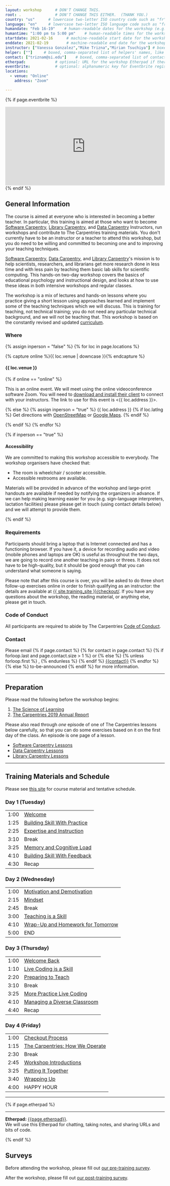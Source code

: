 ```yaml
---
layout: workshop      # DON'T CHANGE THIS.
root: .               # DON'T CHANGE THIS EITHER.  (THANK YOU.)
country: "us"      # lowercase two-letter ISO country code such as "fr" (see https://en.wikipedia.org/wiki/ISO_3166-1)
language: "en"     # lowercase two-letter ISO language code such as "fr" (see https://en.wikipedia.org/wiki/ISO_639-1)
humandate: "Feb 16-19"    # human-readable dates for the workshop (e.g., "Feb 17-18, 2020")
humantime: "1:00 pm to 5:00 pm"    # human-readable times for the workshop (e.g., "9:00 am - 4:30 pm")
startdate: 2021-02-16      # machine-readable start date for the workshop in YYYY-MM-DD format like 2015-01-01
enddate: 2021-02-19        # machine-readable end date for the workshop in YYYY-MM-DD format like 2015-01-02
instructor: ["Vanessa Gonzalez","Mike Trizna","Mirian Tsuchiya"] # boxed, comma-separated list of instructors' names as strings, like ["Kay McNulty", "Betty Jennings", "Betty Snyder"]
helper: [""]     # boxed, comma-separated list of helpers' names, like ["Marlyn Wescoff", "Fran Bilas", "Ruth Lichterman"]
contact: ["triznam@si.edu"]    # boxed, comma-separated list of contact email addresses for the host, lead instructor, or whoever else is handling questions, like ["marlyn.wescoff@example.org", "fran.bilas@example.org", "ruth.lichterman@example.org"]
etherpad:             # optional: URL for the workshop Etherpad if there is one
eventbrite:           # optional: alphanumeric key for Eventbrite registration, e.g., "1234567890AB" (if Eventbrite is being used)
locations:
  - venue: "Online"
    address: "Zoom"

---
```


<!-- See instructions in the comments below for how to edit specific sections of this workshop template. -->

<!--
  HEADER

  Edit the values in the block above to be appropriate for your workshop.
  If the value is not 'true', 'false', 'null', or a number, please use
  double quotation marks around the value, unless specified otherwise.
  And run 'tools/check' *before* committing to make sure that changes are good.
-->

<!--
  EVENTBRITE

  This block includes the Eventbrite registration widget if
  'eventbrite' has been set in the header.  You can delete it if you
  are not using Eventbrite, or leave it in, since it will not be
  displayed if the 'eventbrite' field in the header is not set.
-->
{% if page.eventbrite %}
<iframe
  src="https://www.eventbrite.com/tickets-external?eid={{page.eventbrite}}&ref=etckt"
  frameborder="0"
  width="100%"
  height="248px"
  scrolling="auto">
</iframe>
{% endif %}

<h2 id="general">General Information</h2>

<!--
  INTRODUCTION

  Edit the general explanatory paragraph below if you want to change
  the pitch.
-->

<p>
  The course is aimed at everyone who is
  interested in becoming a better teacher. In particular, this training
  is aimed at those who want to become <a href="{{ site.swc_site }}">Software Carpentry</a>,
  <a href="{{ site.lc_site }}">Library Carpentry</a>, and <a href="{{ site.dc_site }}">Data Carpentry</a>
  Instructors, run workshops and contribute to The Carpentries training
  materials. You don't currently have to be an instructor or a
  teacher to attend this workshop, but you do need to be willing and
  committed to becoming one and to improving your teaching techniques.
</p>

<p>
  <a href="{{ site.swc_site }}">Software Carpentry</a>,
  <a href="{{ site.dc_site }}">Data Carpentry</a>, and 
  <a href="{{ site.lc_site }}">Library Carpentry</a>'s mission is to
  help scientists, researchers, and librarians get more research done in less time
  and with less pain by teaching them basic lab skills for scientific
  computing.  This hands-on two-day workshop covers the basics of
  educational psychology and instructional design, and looks at how to
  use these ideas in both intensive workshops and regular classes.
</p>
<p>
  The workshop is a mix of lectures and hands-on lessons where you
  practice giving a short lesson using approaches learned and
  implement some of the teaching techniques which we will discuss.
  This is training for teaching, not technical training; you do not
  need any particular technical background, and we will not be
  teaching that. This workshop is based on the constantly revised and
  updated
 <a href="{{ site.training_site }}">curriculum</a>.
</p>

<!--
  LOCATION

  This block displays the address and links to maps showing directions
  if the latitude and longitude of the workshop have been set.  You
  can use http://itouchmap.com/latlong.html to find the lat/long of an
  address.
  -->
<h3 id="where">Where</h3>

{% assign inperson = "false" %}
{% for loc in page.locations %}

{% capture online %}{{ loc.venue | downcase }}{% endcapture %}

<h4>{{ loc.venue }}</h4>

{% if online == "online" %}

This is an online event. We will meet using the online videoconference software Zoom. You will need to <a href="https://zoom.us/download">download and install their client</a> to connect with your instructors. The link to use for this event is <{{ loc.address }}>.

{% else %}
{% assign inperson = "true" %}
{{ loc.address }} {% if loc.latlng %} Get directions with
    <a href="//www.openstreetmap.org/?mlat={{loc.latlng | replace:',','&mlon='}}&zoom=16">OpenStreetMap</a>
    or
    <a href="//maps.google.com/maps?q={{loc.latlng}}">Google Maps</a>. {% endif %}

{% endif %}
{% endfor %}

{% if inperson == "true" %}

<h4 id="accessibility">Accessibility</h4>

We are committed to making this workshop
accessible to everybody.
The workshop organisers have checked that:

<ul>
  <li>The room is wheelchair / scooter accessible.</li>
  <li>Accessible restrooms are available.</li>
</ul>

Materials will be provided in advance of the workshop and
large-print handouts are available if needed by notifying the
organizers in advance.  If we can help making learning easier for
you (e.g. sign-language interpreters, lactation facilities) please
please get in touch (using contact details below) and we will
attempt to provide them.

{% endif %}

<h3>Requirements</h3>

Participants should bring a laptop that is Internet connected and has a
functioning browser. If you have it, a device for recording audio and video
(mobile phones and laptops are OK) is useful as throughout the two days, we
are going to record one another teaching in pairs or threes. It does not have
to be high-quality, but it should be good enough that you can understand what
someone is saying.

Please note that after this course is over, you will be asked to do
three short follow-up exercises online in order to finish qualifying
as an instructor: the details are available at
<a href="{{ site.training_site }}/checkout/">{{ site.training_site }}/checkout/</a>.
If you have any questions about the workshop, the reading material,
or anything else, please get in touch.


<h3>Code of Conduct</h3>

All participants are required to abide by The Carpentries <a href="{{
site.swc_site }}/conduct/">Code of Conduct</a>.



<h3 id="contact">Contact</h3>
<p>
Please email
{% if page.contact %}
  {% for contact in page.contact %}
    {% if forloop.last and page.contact.size > 1 %}
      or
    {% else %}
      {% unless forloop.first %}
      ,
      {% endunless %}
    {% endif %}
    <a href='mailto:{{contact}}'>{{contact}}</a>
  {% endfor %}
{% else %}
  to-be-announced
{% endif %}
for more information.
</p>

<hr/>

<h2 id="preparation" name="preparation">Preparation</h2>

<p>
  Please read the following before the workshop begins:
</p>
<ol>
  <li><a href="{{ site.training_site }}/papers/science-of-learning-2015.pdf">The Science of Learning</a></li>
  <li><a href="https://carpentries.org/files/reports/TheCarpentries2019AnnualReport.pdf">The Carpentries 2019 Annual Report</a></li>
</ol>
<p>
  Please also read through <em>one</em> episode of one of The Carpentries lessons below   
  carefully, so that you can do some exercises based on it on the
  first day of the class.  An episode is one page of a lesson.
</p>

  <ul>
  <li><a href="{{ site.swc_site }}/lessons">Software Carpentry Lessons</a></li>
  <li><a href="{{ site.dc_site }}/lessons">Data Carpentry Lessons</a></li>
  <li><a href="{{ site.lc_site }}/lessons">Library Carpentry Lessons</a></li>
  </ul>
  

<hr/>

<h2 id="materials" name="materials">Training Materials and Schedule</h2>

<p>
  Please see <a href="{{ site.training_site }}">this site</a> for course material and tentative schedule.
</p>


<div class="row">
  <div class="col-md-6">
    <h3>Day 1 (Tuesday)</h3>
    <table class="table table-striped">
      <tr>
        <td>1:00</td>
        <td><a href="https://carpentries.github.io/instructor-training/01-welcome/index.html" target="_blank">Welcome</a></td>
      </tr>
      <tr>
        <td>1:25</td>
        <td><a href="https://carpentries.github.io/instructor-training/02-practice-learning/index.html" target="_blank">Building Skill With Practice</a></td>
      </tr>
      <tr>
        <td>2:25</td>
        <td><a href="https://carpentries.github.io/instructor-training/03-expertise/index.html" target="_blank">Expertise and Instruction<a/></td>
      </tr>
      <tr>
        <td>3:10</td>
        <td>Break</td>
      </tr>
      <tr>
        <td>3:25</td>
        <td><a href="https://carpentries.github.io/instructor-training/05-memory/index.html" target="_blank">Memory and Cognitive Load<a/></td>
      </tr>
      <tr>
        <td>4:10</td>
        <td><a href="https://carpentries.github.io/instructor-training/06-feedback/index.html" target="_blank">Building Skill With Feedback<a/></td>
      </tr>      
      <tr>
        <td>4:30</td>
        <td>Recap</td>
      </tr>
    </table>
  </div>
  <div class="col-md-6">
    <h3>Day 2 (Wednesday)</h3>
    <table class="table table-striped">
      <tr>
        <td>1:00</td>
        <td><a href="https://carpentries.github.io/instructor-training/08-motivation/index.html" target="_blank">Motivation and Demotivation<a/></td>
      </tr>
      <tr>
        <td>2:15</td>
        <td><a href="https://carpentries.github.io/instructor-training/09-mindset/index.html" target="_blank">Mindset<a/></td>
      </tr>
      <tr>
        <td>2:45</td>
        <td>Break</td>
      </tr>
      <tr>
        <td>3:00</td>
        <td><a href="https://carpentries.github.io/instructor-training/11-practice-teaching/index.html" target="_blank">Teaching is a Skill<a/></td>
      </tr>
      <tr>
        <td>4:10</td>
        <td><a href="https://carpentries.github.io/instructor-training/12-homework/index.html" target="_blank">Wrap-Up and Homework for Tomorrow<a/></td>
      </tr>
      <tr>
        <td>5:00</td>
        <td>END</td>
      </tr>
    </table>
  </div>
</div>
<div class="row">
  <div class="col-md-6">
    <h3>Day 3 (Thursday)</h3>
    <table class="table table-striped">
      <tr>
        <td>1:00</td>
        <td><a href="https://carpentries.github.io/instructor-training/13-second-welcome/index.html" target="_blank">Welcome Back</a></td>
      </tr>
      <tr>
        <td>1:10</td>
        <td><a href="https://carpentries.github.io/instructor-training/14-live/index.html" target="_blank">Live Coding is a Skill</a></td>
      </tr>
      <tr>
        <td>2:20</td>
        <td><a href="https://carpentries.github.io/instructor-training/15-lesson-study/index.html" target="_blank">Preparing to Teach<a/></td>
      </tr>
      <tr>
        <td>3:10</td>
        <td>Break</td>
      </tr>
      <tr>
        <td>3:25</td>
        <td><a href="https://carpentries.github.io/instructor-training/17-performance/index.html" target="_blank">More Practice Live Coding </a></td>
      </tr>
      <tr>
        <td>4:10</td>
        <td><a href="https://carpentries.github.io/instructor-training/18-management/index.html" target="_blank">Managing a Diverse Classroom</a></td>
      </tr>      
      <tr>
        <td>4:40</td>
        <td>Recap</td>
      </tr>
    </table>
  </div>
  <div class="col-md-6">
    <h3>Day 4 (Friday)</h3>
    <table class="table table-striped">
      <tr>
        <td>1:00</td>
        <td><a href="https://carpentries.github.io/instructor-training/20-checkout/index.html" target="_blank">Checkout Process</a></td>
      </tr>
      <tr>
        <td>1:15</td>
        <td><a href="https://carpentries.github.io/instructor-training/21-carpentries/index.html" target="_blank">The Carpentries: How We Operate</a></td>
      </tr>
      <tr>
        <td>2:30</td>
        <td>Break</td>
      </tr>      
      <tr>
        <td>2:45</td>
        <td><a href="https://carpentries.github.io/instructor-training/23-introductions/index.html" target="_blank">Workshop Introductions</a></td>
      </tr>
      <tr>
        <td>3:25</td>
        <td><a href="https://carpentries.github.io/instructor-training/24-practices/index.html" target="_blank">Putting It Together</a></td>
      </tr>
      <tr>
        <td>3:40</td>
        <td><a href="https://carpentries.github.io/instructor-training/25-wrap-up/index.html" target="_blank">Wrapping Up</a></td>
      </tr>      
      <tr>
        <td>4:00</td>
        <td>HAPPY HOUR</td>
      </tr>
    </table>
  </div>
</div>

<hr/>

<!--
  ETHERPAD

  At `_misc/etherpad.txt` you will find a template for the etherpad.

  Display the Etherpad for the workshop.  You can set this up in
  advance or on the first day; either way, make sure you push changes
  to GitHub after you have its URL.  To create an Etherpad, go to

      http://pad.software-carpentry.org/YYYY-MM-DD-site

  where 'YYYY-MM-DD-site' is the identifier for your workshop,
  e.g., '2015-06-10-esu'.
-->
{% if page.etherpad %}
<hr/>

<p id="etherpad">
  <strong>Etherpad:</strong> <a href="{{page.etherpad}}">{{page.etherpad}}</a>.
  <br/>
  We will use this Etherpad for chatting, taking notes, and sharing URLs and bits of code.
</p>

{% endif %}

<h2 id="pre_workshop_survey">Surveys</h2>

<p>
  Before attending the workshop, please fill out <a href="{{ site.instructor_pre_survey }}2021-02-16-ttt-online-SI">our pre-training survey</a>.
</p>


<p>
  After the workshop, please fill out <a href="{{ site.instructor_post_survey }}2021-02-16-ttt-online-SI">our post-training survey</a>.
</p>
